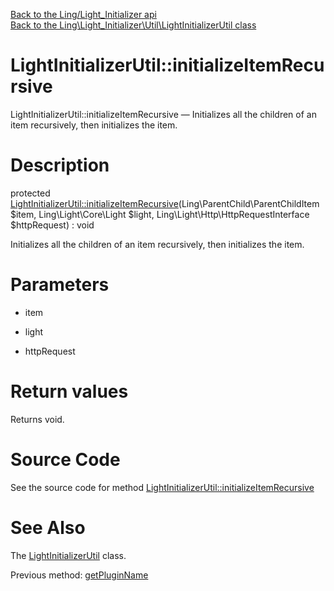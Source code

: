 [Back to the Ling/Light_Initializer api](https://github.com/lingtalfi/Light_Initializer/blob/master/doc/api/Ling/Light_Initializer.md)<br>
[Back to the Ling\Light_Initializer\Util\LightInitializerUtil class](https://github.com/lingtalfi/Light_Initializer/blob/master/doc/api/Ling/Light_Initializer/Util/LightInitializerUtil.md)


LightInitializerUtil::initializeItemRecursive
================



LightInitializerUtil::initializeItemRecursive — Initializes all the children of an item recursively, then initializes the item.




Description
================


protected [LightInitializerUtil::initializeItemRecursive](https://github.com/lingtalfi/Light_Initializer/blob/master/doc/api/Ling/Light_Initializer/Util/LightInitializerUtil/initializeItemRecursive.md)(Ling\ParentChild\ParentChildItem $item, Ling\Light\Core\Light $light, Ling\Light\Http\HttpRequestInterface $httpRequest) : void




Initializes all the children of an item recursively, then initializes the item.




Parameters
================


- item

    

- light

    

- httpRequest

    


Return values
================

Returns void.








Source Code
===========
See the source code for method [LightInitializerUtil::initializeItemRecursive](https://github.com/lingtalfi/Light_Initializer/blob/master/Util/LightInitializerUtil.php#L213-L227)


See Also
================

The [LightInitializerUtil](https://github.com/lingtalfi/Light_Initializer/blob/master/doc/api/Ling/Light_Initializer/Util/LightInitializerUtil.md) class.

Previous method: [getPluginName](https://github.com/lingtalfi/Light_Initializer/blob/master/doc/api/Ling/Light_Initializer/Util/LightInitializerUtil/getPluginName.md)<br>

